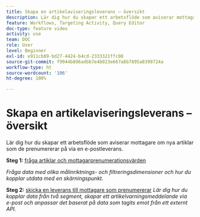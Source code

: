```yaml
---
title: Skapa en artikelaviseringsleverans – översikt
description: Lär dig hur du skapar ett arbetsflöde som aviserar mottagare om nya artiklar som de prenumererar på via en e-postleverans.
feature: Workflows, Targeting Activity, Query Editor
doc-type: feature video
activity: use
team: DOC
role: User
level: Beginner
exl-id: e911cb89-bd27-4424-b4cd-2333321ffc08
source-git-commit: f9944b896adbb7e4b023e667a6b7895a8399724a
workflow-type: ht
source-wordcount: '106'
ht-degree: 100%

---
```


# Skapa en artikelaviseringsleverans – översikt

Lär dig hur du skapar ett arbetsflöde som aviserar mottagare om nya artiklar som de prenumererar på via en e-postleverans.

**Steg 1:** [fråga artiklar och mottagarprenumerationsvärden](/help/tutorial-use-soap-apis/query-articles-and-recipient-subscription-values.md)

*Fråga data med olika målinriktnings- och filtreringsdimensioner och hur du kopplar utdata med en skärningspunkt.*

**Steg 2:** [skicka en leverans till mottagare som prenumererar](/help/tutorial-use-soap-apis/send-delivery-to-subscribed-recipients.md)
*Lär dig hur du kopplar data från två segment, skapar ett artikelvarningsmeddelande via e-post och anpassar det baserat på data som tagits emot från ett externt API.*
